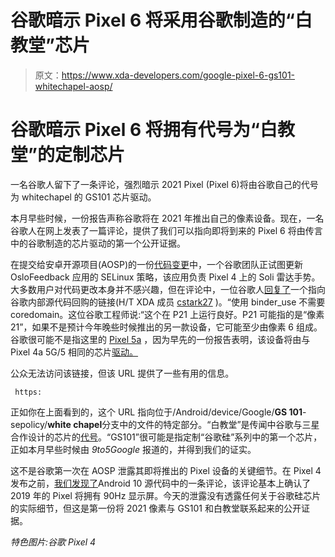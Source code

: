 # 谷歌暗示 Pixel 6 将采用谷歌制造的“白教堂”芯片

> 原文：<https://www.xda-developers.com/google-pixel-6-gs101-whitechapel-aosp/>

# 谷歌暗示 Pixel 6 将拥有代号为“白教堂”的定制芯片

一名谷歌人留下了一条评论，强烈暗示 2021 Pixel (Pixel 6)将由谷歌自己的代号为 whitechapel 的 GS101 芯片驱动。

本月早些时候，一份报告声称谷歌将在 2021 年推出自己的像素设备。现在，一名谷歌人在网上发表了一篇评论，提供了我们可以指向即将到来的 Pixel 6 将由传言中的谷歌制造的芯片驱动的第一个公开证据。

在提交给安卓开源项目(AOSP)的一份[代码变更](https://android-review.googlesource.com/c/device/google/coral-sepolicy/+/1694487/)中，一个谷歌团队正试图更新 OsloFeedback 应用的 SELinux 策略，该应用负责 Pixel 4 上的 Soli 雷达手势。大多数用户对代码更改本身并不感兴趣，但在评论中，一位谷歌人[回复了](https://android-review.googlesource.com/c/device/google/coral-sepolicy/+/1694487/1#message-b9e6832d7997ff6a17b3484d76d681aa43ca51b8)一个指向谷歌内部源代码回购的链接(H/T XDA 成员 [cstark27](https://forum.xda-developers.com/m/cstark27.2712580/) )。“使用 binder_use 不需要 coredomain。这位谷歌工程师说:“这个在 P21 上运行良好。P21 可能指的是“像素 21”，如果不是预计今年晚些时候推出的另一款设备，它可能至少由像素 6 组成。谷歌很可能不是指这里的 [Pixel 5a](https://www.xda-developers.com/google-pixel-5a/) ，因为早先的一份报告表明，该设备将由与 Pixel 4a 5G/5 相同的芯片[驱动。](https://www.xda-developers.com/pixel-5a-5g-same-chip-pixel-4a-5g/)

公众无法访问该链接，但该 URL 提供了一些有用的信息。

```
 https: 
```

正如你在上面看到的，这个 URL 指向位于/Android/device/Google/**GS 101**-sepolicy/**white chapel**分支中的文件的特定部分。“白教堂”是传闻中谷歌与三星合作设计的芯片的[代号](https://www.xda-developers.com/google-is-working-on-its-own-chip-for-pixel-phones-and-chromebooks/)。“GS101”很可能是指定制“谷歌硅”系列中的第一个芯片，正如本月早些时候由 *9to5Google* 报道的，并得到我们的证实。

这不是谷歌第一次在 AOSP 泄露其即将推出的 Pixel 设备的关键细节。在 Pixel 4 发布之前，[我们发现了](https://www.xda-developers.com/google-pixel-4-90hz-display-android-10-source-code/)Android 10 源代码中的一条评论，该评论基本上确认了 2019 年的 Pixel 将拥有 90Hz 显示屏。今天的泄露没有透露任何关于谷歌硅芯片的实际细节，但这是第一份将 2021 像素与 GS101 和白教堂联系起来的公开证据。

*特色图片:谷歌 Pixel 4*